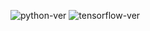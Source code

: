![python-ver](https://img.shields.io/badge/python-3.8.5-blue.svg)
![tensorflow-ver](https://img.shields.io/badge/tensorflow-2.3-blue.svg)